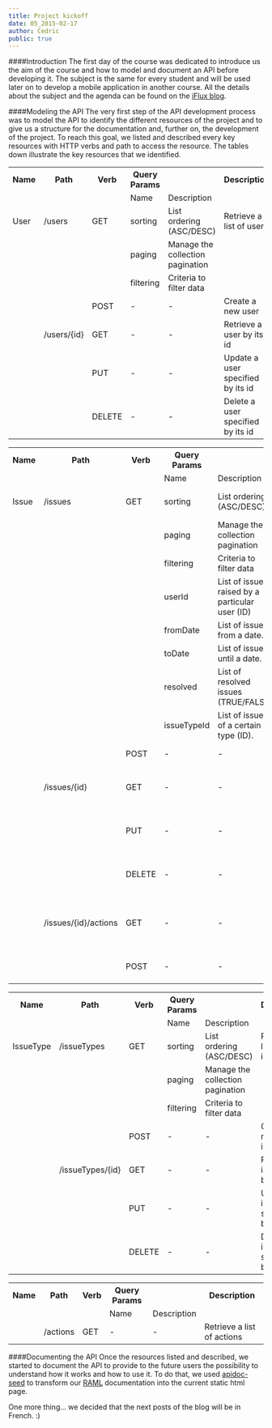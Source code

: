 ```yaml
---
title: Project kickoff
date: 05_2015-02-17
author: Cedric
public: true
---
```


####Introduction
The first day of the course was dedicated to introduce us the aim of the course and how to model and document an API before developing it. The subject is the same for every student and will be used later on to develop a mobile application in another course. All the details about the subject and the agenda can be found on the [iFlux blog](http://www.iflux.io/blog).

####Modeling the API
The very first step of the API development process was to model the API to identify the different resources of the project and to give us a structure for the documentation and, further on, the development of the project. To reach this goal, we listed and described every key resources with HTTP verbs and path to access the resource. The tables down illustrate the key resources that we identified.

<table class="tableizer-table">
<tbody><tr class="tableizer-firstrow"><th>Name</th><th>Path</th><th>Verb</th><th>Query Params</th><th>&nbsp;</th><th>Description</th></tr>
<tr><td>&nbsp;</td><td>&nbsp;</td><td>&nbsp;</td><td>Name</td><td>Description</td><td>&nbsp;</td></tr>
<tr><td>User</td><td>/users</td><td>GET</td><td>sorting</td><td>List ordering (ASC/DESC)</td><td>Retrieve a list of users</td></tr>
<tr><td>&nbsp;</td><td>&nbsp;</td><td>&nbsp;</td><td>paging</td><td>Manage the collection pagination</td><td>&nbsp;</td></tr>
<tr><td>&nbsp;</td><td>&nbsp;</td><td>&nbsp;</td><td>filtering</td><td>Criteria to filter data</td><td>&nbsp;</td></tr>
<tr><td>&nbsp;</td><td>&nbsp;</td><td>POST</td><td>-</td><td>-</td><td>Create a new user</td></tr>
<tr><td>&nbsp;</td><td>/users/{id}</td><td>GET</td><td>-</td><td>-</td><td>Retrieve a user by its id</td></tr>
<tr><td>&nbsp;</td><td>&nbsp;</td><td>PUT</td><td>-</td><td>-</td><td>Update a user specified by its id</td></tr>
<tr><td>&nbsp;</td><td>&nbsp;</td><td>DELETE</td><td>-</td><td>-</td><td>Delete a user specified by its id</td></tr>
</tbody>
</table>

<table class="tableizer-table">
<tbody><tr class="tableizer-firstrow"><th>Name</th><th>Path</th><th>Verb</th><th>Query Params</th><th>&nbsp;</th><th>Description</th></tr>
<tr><td>&nbsp;</td><td>&nbsp;</td><td>&nbsp;</td><td>Name</td><td>Description</td><td>&nbsp;</td></tr>
<tr><td>Issue</td><td>/issues</td><td>GET</td><td>sorting</td><td>List ordering (ASC/DESC)</td><td>Retrieve a list of issues</td></tr>
<tr><td>&nbsp;</td><td>&nbsp;</td><td>&nbsp;</td><td>paging</td><td>Manage the collection pagination</td><td>&nbsp;</td></tr>
<tr><td>&nbsp;</td><td>&nbsp;</td><td>&nbsp;</td><td>filtering</td><td>Criteria to filter data</td><td>&nbsp;</td></tr>
<tr><td>&nbsp;</td><td>&nbsp;</td><td>&nbsp;</td><td>userId</td><td>List of issues raised by a particular user (ID)</td><td>&nbsp;</td></tr>
<tr><td>&nbsp;</td><td>&nbsp;</td><td>&nbsp;</td><td>fromDate</td><td>List of issues from a date.</td><td>&nbsp;</td></tr>
<tr><td>&nbsp;</td><td>&nbsp;</td><td>&nbsp;</td><td>toDate</td><td>List of issues until a date.</td><td>&nbsp;</td></tr>
<tr><td>&nbsp;</td><td>&nbsp;</td><td>&nbsp;</td><td>resolved</td><td>List of resolved issues (TRUE/FALSE)</td><td>&nbsp;</td></tr>
<tr><td>&nbsp;</td><td>&nbsp;</td><td>&nbsp;</td><td>issueTypeId</td><td>List of issues of a certain type (ID).</td><td>&nbsp;</td></tr>
<tr><td>&nbsp;</td><td>&nbsp;</td><td>POST</td><td>-</td><td>-</td><td>Create a new issue</td></tr>
<tr><td>&nbsp;</td><td>/issues/{id}</td><td>GET</td><td>-</td><td>-</td><td>Retrieve an issue specified by its id</td></tr>
<tr><td>&nbsp;</td><td>&nbsp;</td><td>PUT</td><td>-</td><td>-</td><td>Update an issue specified by its id</td></tr>
<tr><td>&nbsp;</td><td>&nbsp;</td><td>DELETE</td><td>-</td><td>-</td><td>Delete an issue specified by its id</td></tr>
<tr><td>&nbsp;</td><td>/issues/{id}/actions</td><td>GET</td><td>-</td><td>-</td><td>Retrieve a list of actions specified by an issue</td></tr>
<tr><td>&nbsp;</td><td>&nbsp;</td><td>POST</td><td>-</td><td>-</td><td>Create an action for an issue</td></tr>
</tbody>
</table>

<table class="tableizer-table">
<tbody><tr class="tableizer-firstrow"><th>Name</th><th>Path</th><th>Verb</th><th>Query Params</th><th>&nbsp;</th><th>Description</th></tr>
<tr><td>&nbsp;</td><td>&nbsp;</td><td>&nbsp;</td><td>Name</td><td>Description</td><td>&nbsp;</td></tr>
<tr><td>IssueType</td><td>/issueTypes</td><td>GET</td><td>sorting</td><td>List ordering (ASC/DESC)</td><td>Retrieve a list of issueTypes</td></tr>
<tr><td>&nbsp;</td><td>&nbsp;</td><td>&nbsp;</td><td>paging</td><td>Manage the collection pagination</td><td>&nbsp;</td></tr>
<tr><td>&nbsp;</td><td>&nbsp;</td><td>&nbsp;</td><td>filtering</td><td>Criteria to filter data</td><td>&nbsp;</td></tr>
<tr><td>&nbsp;</td><td>&nbsp;</td><td>POST</td><td>-</td><td>-</td><td>Create a new issueType</td></tr>
<tr><td>&nbsp;</td><td>/issueTypes/{id}</td><td>GET</td><td>-</td><td>-</td><td>Retrieve a issueType by its id</td></tr>
<tr><td>&nbsp;</td><td>&nbsp;</td><td>PUT</td><td>-</td><td>-</td><td>Update a issueType specified by its id</td></tr>
<tr><td>&nbsp;</td><td>&nbsp;</td><td>DELETE</td><td>-</td><td>-</td><td>Delete a issueType specified by its id</td></tr>
</tbody>
</table>

<table class="tableizer-table">
<tbody><tr class="tableizer-firstrow"><th>Name</th><th>Path</th><th>Verb</th><th>Query Params</th><th>&nbsp;</th><th>Description</th></tr>
<tr><td>&nbsp;</td><td>&nbsp;</td><td>&nbsp;</td><td>Name</td><td>Description</td><td>&nbsp;</td></tr>
<tr><td>&nbsp;</td><td>/actions</td><td>GET</td><td>-</td><td>-</td><td>Retrieve a list of actions</td></tr>
</tbody>
</table>

####Documenting the API
Once the resources listed and described, we started to document the API to provide to the future users the possibility to understand how it works and how to use it. To do that, we used [apidoc-seed](https://github.com/lotaris/apidoc-seed) to transform our [RAML](http://raml.org/) documentation into the current static html page. 

One more thing... we decided that the next posts of the blog will be in French. :)
